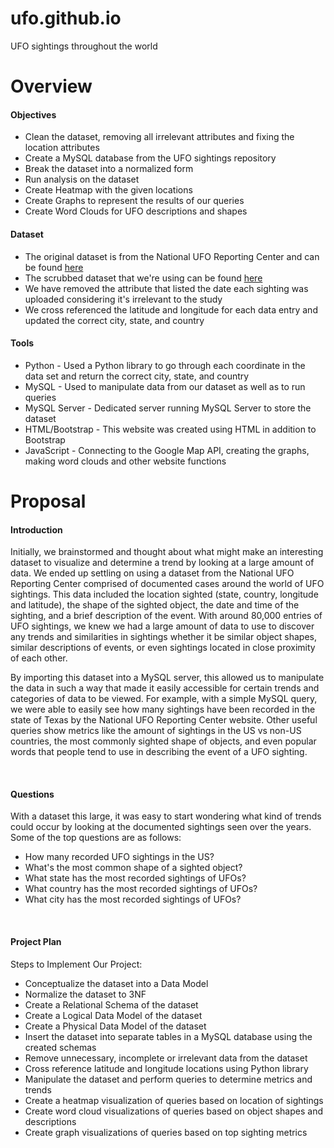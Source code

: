 # ufo.github.io
UFO sightings throughout the world

<h1><b>Overview</b></h1>

<h4><b>Objectives</b></h4>
 <ul>
     <li>Clean the dataset, removing all irrelevant attributes and fixing the location attributes <br></li>
     <li>Create a MySQL database from the UFO sightings repository <br></li>
     <li>Break the dataset into a normalized form <br></li>
     <li>Run analysis on the dataset <br></li>
     <li>Create Heatmap with the given locations<br></li>
     <li>Create Graphs to represent the results of our queries<br></li>
     <li>Create Word Clouds for UFO descriptions and shapes</li>
</ul>
<h4><b>Dataset</b></h4>
<ul>
    <li>The original dataset is from the National UFO Reporting Center and can be found <a href="http://www.nuforc.org/webreports.html">here</a> <br> </li>
    <li>The scrubbed dataset that we're using can be found <a href="https://github.com/planetsig/ufo-reports">here</a> <br></li>
    <li>We have removed the attribute that listed the date each sighting was uploaded considering it's irrelevant to the study<br></li>
    <li>We cross referenced the latitude and longitude for each data entry and updated the correct city, state, and country</li>
</ul>
<h4><b>Tools</b></h4>
<ul>
    <li>Python - Used a Python library to go through each coordinate in the data set and return the correct city, state, and country <br> </li>
    <li>MySQL - Used to manipulate data from our dataset as well as to run queries</li>
    <li>MySQL Server - Dedicated server running MySQL Server to store the dataset<br></li>
    <li>HTML/Bootstrap - This website was created using HTML in addition to Bootstrap<br></li>
    <li>JavaScript - Connecting to the Google Map API, creating the graphs, making word clouds and other website functions<br></li>
</ul>

<h1><b>Proposal</b></h1>

<div class="panel-body">
    <h4><b>Introduction</b></h4>
    <p>Initially, we brainstormed and thought about what might make an interesting dataset to visualize and determine a trend by looking at a large amount of data. We ended up settling on using a dataset from the National UFO Reporting Center comprised of documented cases around the world of UFO sightings. This data included the location sighted (state, country, longitude and latitude), the shape of the sighted object, the date and time of the sighting, and a brief description of the event. With around 80,000 entries of UFO sightings, we knew we had a large amount of data to use to discover any trends and similarities in sightings whether it be similar object shapes, similar descriptions of events, or even sightings located in close proximity of each other.</p>
    <p>By importing this dataset into a MySQL server, this allowed us to manipulate the data in such a way that made it easily accessible for certain trends and categories of data to be viewed. For example, with a simple MySQL query, we were able to easily see how many sightings have been recorded in the state of Texas by the National UFO Reporting Center website. Other useful queries show metrics like the amount of sightings in the US vs non-US countries, the most commonly sighted shape of objects, and even popular words that people tend to use in describing the event of a UFO sighting.</p><br>
    <h4><b>Questions</b></h4>
    <p>With a dataset this large, it was easy to start wondering what kind of trends could occur by looking at the documented sightings seen over the years. Some of the top questions are as follows:
    <ul>
        <li>How many recorded UFO sightings in the US?</li>
        <li>What's the most common shape of a sighted object?</li>
        <li>What state has the most recorded sightings of UFOs?</li>
        <li>What country has the most recorded sightings of UFOs?</li>
        <li>What city has the most recorded sightings of UFOs?</li>
    </ul>
</p><br>
    <h4><b>Project Plan</b></h4>
    <p>Steps to Implement Our Project:</p>
    <ul>
        <li>Conceptualize the dataset into a Data Model</li>
        <li>Normalize the dataset to 3NF</li>
        <li>Create a Relational Schema of the dataset</li>
        <li>Create a Logical Data Model of the dataset</li>
        <li>Create a Physical Data Model of the dataset</li>
        <li>Insert the dataset into separate tables in a MySQL database using the created schemas</li>
        <li>Remove unnecessary, incomplete or irrelevant data from the dataset</li>
        <li>Cross reference latitude and longitude locations using Python library</li>
        <li>Manipulate the dataset and perform queries to determine metrics and trends</li>
        <li>Create a heatmap visualization of queries based on location of sightings</li>
        <li>Create word cloud visualizations of queries based on object shapes and descriptions</li>
        <li>Create graph visualizations of queries based on top sighting metrics</li>
